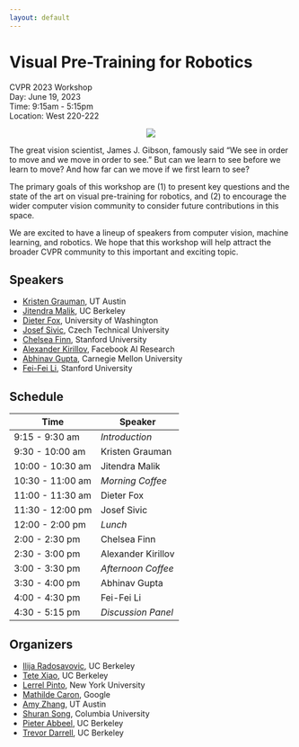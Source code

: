 ```yaml
---
layout: default
---
```


# Visual Pre-Training for Robotics

CVPR 2023 Workshop  
Day: June 19, 2023  
Time: 9:15am - 5:15pm  
Location: West 220-222  

<div align="center">
  <img src="assets/room.jpg" />
</div>  

The great vision scientist, James J. Gibson, famously said “We see in order to move and we move in order to see.” But can we learn to see before we learn to move? And how far can we move if we first learn to see?

The primary goals of this workshop are (1) to present key questions and the state of the art on visual pre-training for robotics, and (2) to encourage the wider computer vision community to consider future contributions in this space.

We are excited to have a lineup of speakers from computer vision, machine learning, and robotics. We hope that this workshop will help attract the broader CVPR community to this important and exciting topic.

## Speakers

* [Kristen Grauman](https://www.cs.utexas.edu/users/grauman/), UT Austin
* [Jitendra Malik](https://people.eecs.berkeley.edu/~malik/), UC Berkeley
* [Dieter Fox](https://homes.cs.washington.edu/~fox/), University of Washington
* [Josef Sivic](http://people.ciirc.cvut.cz/~sivic/), Czech Technical University
* [Chelsea Finn](https://ai.stanford.edu/~cbfinn/), Stanford University
* [Alexander Kirillov](https://alexander-kirillov.github.io/), Facebook AI Research
* [Abhinav Gupta](http://www.cs.cmu.edu/~abhinavg/), Carnegie Mellon University
* [Fei-Fei Li](https://profiles.stanford.edu/fei-fei-li), Stanford University

## Schedule

| Time  | Speaker  |
|-|-|
| 9:15 - 9:30 am | *Introduction* |
| 9:30 - 10:00 am | Kristen Grauman |
| 10:00 - 10:30 am | Jitendra Malik |
| 10:30 - 11:00 am | *Morning Coffee* |
| 11:00 - 11:30 am | Dieter Fox |
| 11:30 - 12:00 pm | Josef Sivic |
| 12:00 - 2:00 pm | *Lunch*
| 2:00 - 2:30 pm | Chelsea Finn |
| 2:30 - 3:00 pm | Alexander Kirillov |
| 3:00 - 3:30 pm | *Afternoon Coffee* |
| 3:30 - 4:00 pm | Abhinav Gupta |
| 4:00 - 4:30 pm | Fei-Fei Li |
| 4:30 - 5:15 pm | *Discussion Panel* |

## Organizers

* [Ilija Radosavovic](https://people.eecs.berkeley.edu/~ilija/), UC Berkeley
* [Tete Xiao](https://tetexiao.com/), UC Berkeley
* [Lerrel Pinto](https://www.lerrelpinto.com/), New York University
* [Mathilde Caron](https://twitter.com/mcaron31), Google
* [Amy Zhang](https://amyzhang.github.io/), UT Austin
* [Shuran Song](https://www.cs.columbia.edu/~shurans/), Columbia University
* [Pieter Abbeel](https://people.eecs.berkeley.edu/~pabbeel/), UC Berkeley
* [Trevor Darrell](https://people.eecs.berkeley.edu/~trevor/), UC Berkeley
